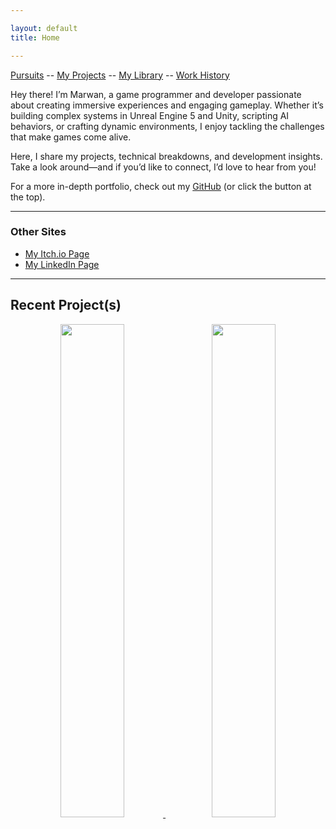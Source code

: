 ```yaml
---

layout: default
title: Home

---
```


[Pursuits](activedev.md)  --  [My Projects](projects.md)  --  [My Library](mylib.md)  --  [Work History](work-history.md)

Hey there!
I’m Marwan, a game programmer and developer passionate about creating immersive experiences and engaging gameplay. Whether it’s building complex systems in Unreal Engine 5 and Unity, scripting AI behaviors, or crafting dynamic environments, I enjoy tackling the challenges that make games come alive.

Here, I share my projects, technical breakdowns, and development insights. Take a look around—and if you’d like to connect, I’d love to hear from you!

For a more in-depth portfolio, check out my [GitHub](https://github.com/mcharafeddinedev/GameDev-Portfolio) (or click the button at the top).


---


### Other Sites

- [My Itch.io Page](https://goldleafinteractive.itch.io)  
- [My LinkedIn Page](https://www.linkedin.com/in/marwan-charafeddine-213065155)  

---


## Recent Project(s)

<p align="center">
  <a href="https://www.youtube.com/watch?v=GfrDt166KZI">
    <img src="https://img.youtube.com/vi/GfrDt166KZI/0.jpg" width="45%" />
  </a>
  &nbsp;&nbsp;
  <a href="https://www.youtube.com/watch?v=Z-7c43uqa5s">
    <img src="https://img.youtube.com/vi/Z-7c43uqa5s/0.jpg" width="45%" />
  </a>
</p>

